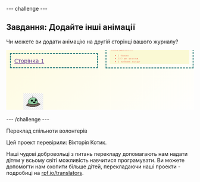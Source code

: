 --- challenge ---

## Завдання: Додайте інші анімації

Чи можете ви додати анімацію на другій сторінці вашого журналу?

![знімок екрану](images/magazine-animation-challenge.png)

--- /challenge ---

Переклад спільноти волонтерів

Цей проект перевірили: Вікторія Котик.

Наші чудові добровольці з питань перекладу допомагають нам надати дітям у всьому світі можливість навчитися програмувати. Ви можете допомогти нам охопити більше дітей, перекладаючи наші проекти - подробиці на [rpf.io/translators](https://rpf.io/translators).